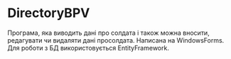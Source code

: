 # DirectoryBPV
Програма, яка виводить дані про солдата і також можна вносити, редагувати чи видаляти дані просолдата.
Написана на WindowsForms.
Для роботи з БД використовується EntityFramework.
